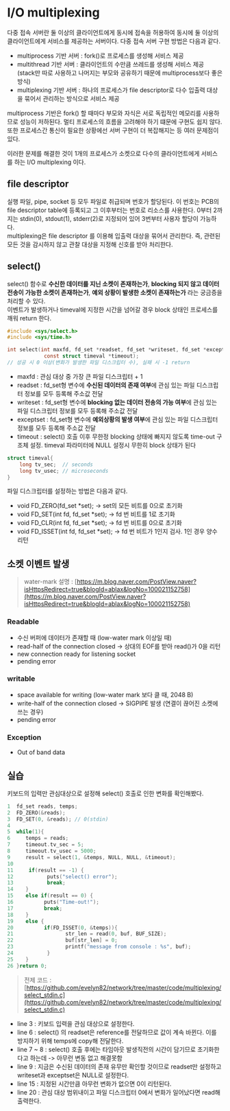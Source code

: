 # I/O multiplexing
    
다중 접속 서버란 둘 이상의 클라이언트에게 동시에 접속을 허용하여 동시에 둘 이상의 클라이언트에게 서비스를 제공하는 서버이다. 다중 접속 서버 구현 방법은 다음과 같다.<br>

- multiprocess 기반 서버 : fork()로 프로세스를 생성해 서비스 제공
- multithread 기반 서버 : 클라이언트의 수만큼 쓰레드를 생성해 서비스 제공 (stack만 따로 사용하고 나머지는 부모와 공유하기 때문에 multiprocess보다 좋은 방식)
- multiplexing 기반 서버 : 하나의 프로세스가 file descriptor로 다수 입출력 대상을 묶어서 관리하는 방식으로 서비스 제공

multiprocess 기반은 fork() 할 때마다 부모와 자식은 서로 독립적인 메모리를 사용하므로 성능이 저하된다. 멀티 프로세스의 흐름을 고려해야 하기 떄문에 구현도 쉽지 않다. 또한 프로세스간 통신이 필요한 상황에선 서버 구현이 더 복잡해지는 등 여러 문제점이 있다.<br>

이러한 문제를 해결한 것이 1개의 프로세스가 소켓으로 다수의 클라이언트에게 서비스를 하는 I/O multiplexing 이다.<br>

##  file descriptor

실행 파일, pipe, socket 등 모두 파일로 취급되며 번호가 할당된다. 이 번호는 PCB의 file descriptor table에 등록되고 그 이후부터는 번호로 리소스를 사용한다. 0부터 2까지는 stdin(0), stdout(1), stderr(2)로 지정되어 있어 3번부터 사용자 할당이 가능하다.<br>
multiplexing은 file descriptor 를 이용해 입출력 대상을 묶어서 관리한다. 즉, 관련된 모든 것을 감시하지 않고 관찰 대상을 지정해 신호를 받아 처리한다.<br>

## select()

select() 함수로 **수신한 데이터를 지닌 소켓이 존재하는가**, **blocking 되지 않고 데이터 전송이 가능한 소켓이 존재하는가**, **예외 상황이 발생한 소켓이 존재하는가** 라는 궁금증을 처리할 수 있다.<br>
이벤트가 발생하거나 timeval에 지정한 시간을 넘어갈 경우 block 상태인 프로세스를 깨워 return 한다.<br>

```c
#include <sys/select.h>
#include <sys/time.h>

int select(int maxfd, fd_set *readset, fd_set *writeset, fd_set *exceptset,
            const struct timeval *timeout);
// 성공 시 0 이상(변화가 발생한 파일 디스크립터 수), 실패 시 -1 return
```

- maxfd : 관심 대상 중 가장 큰 파일 디스크립터 + 1
- readset : fd_set형 변수에 **수신된 데이터의 존재 여부**에 관심 있는 파일 디스크립터 정보를 모두 등록해 주소값 전달
- writeset  : fd_set형 변수에 **blocking 없는 데이터 전송의 가능 여부**에 관심 있는 파일 디스크립터 정보를 모두 등록해 주소값 전달
- exceptset : fd_set형 변수에 **예외상황의 발생 여부**에 관심 있는 파일 디스크립터 정보를 모두 등록해 주소값 전달
- timeout : select() 호출 이후 무한정 blocking 상태에 빠지지 않도록 time-out 구조체 설정. timeval 파라미터에 NULL 설정시 무한히 block 상태가 된다

```c
struct timeval{
    long tv_sec;  // seconds
    long tv_usec; // microseconds
}
```

파일 디스크립터를 설정하는 방법은 다음과 같다.<br>

- void FD_ZERO(fd_set *set); -> set의 모든 비트를 0으로 초기화
- void FD_SET(int fd, fd_set *set); -> fd 번 비트를 1로 초기화
- void FD_CLR(int fd, fd_set *set); -> fd 번 비트를 0으로 초기화
- void FD_ISSET(int fd, fd_set *set); -> fd 번 비트가 1인지 검사. 1인 경우 양수 리턴

## 소켓 이벤트 발생

> water-mark 설명 : [https://m.blog.naver.com/PostView.naver?isHttpsRedirect=true&blogId=ablax&logNo=100021152758](https://m.blog.naver.com/PostView.naver?isHttpsRedirect=true&blogId=ablax&logNo=100021152758)

### Readable

- 수신 버퍼에 데이터가 존재할 때 (low-water mark 이상일 때)
- read-half of the connection closed -> 상대의 EOF를 받아 read()가 0을 리턴
- new connection ready for listening socket
- pending error

### writable

- space available for writing (low-water mark 보다 클 때, 2048 B)
- write-half of the connection closed -> SIGPIPE 발생 (연결이 끊어진 소켓에 쓰는 경우)
- pending error

### Exception

- Out of band data 


## 실습 

키보드의 입력만 관심대상으로 설정해 select() 호출로 인한 변화를 확인해봤다.<br>

```c
1  fd_set reads, temps;
2  FD_ZERO(&reads);
3  FD_SET(0, &reads); // 0(stdin)
4
5  while(1){
6     temps = reads;
7     timeout.tv_sec = 5;
8     timeout.tv_usec = 5000;
9     result = select(1, &temps, NULL, NULL, &timeout);
10
11     if(result == -1) {
12           puts("select() error");
13           break;
14    }
15    else if(result == 0) {
16          puts("Time-out!");
17          break;
18    }
19    else {
20          if(FD_ISSET(0, &temps)){
21                 str_len = read(0, buf, BUF_SIZE);
22                 buf[str_len] = 0;
23                 printf("message from console : %s", buf);
24           }
25    }
26 }return 0;
```
> 전제 코드 : [https://github.com/evelyn82/network/tree/master/code/multiplexing/select_stdin.c](https://github.com/evelyn82/network/tree/master/code/multiplexing/select_stdin.c)

- line 3 : 키보드 입력을 관심 대상으로 설정한다.
- line 6 : select() 의 readset은 reference를 전달하므로 값이 계속 바뀐다. 이를 방지하기 위해 temps에 copy해 전달한다.
- line 7 ~ 8 : select() 호출 후에는 타임아웃 발생직전의 시간이 담기므로 초기화한다고 하는데 -> 아무런 변동 없고 해결못함
- line 9 : 지금은 수신된 데이터의 존재 유무만 확인할 것이므로 readset만 설정하고 writeset과 exceptset은 NULL로 설정한다.
- line 15 : 지정된 시간만큼 아무런 변화가 없으면 0이 리턴된다.
- line 20 : 관심 대상 범위내이고 파일 디스크립터 0에서 변화가 일어났다면 read해 출력한다.

